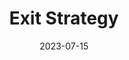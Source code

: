 ---
title: "Exit Strategy"
authors: "Martha Wells"
date: 2023-07-15
star_rating: 3
books/tags:
    - "fiction"
    - "science fiction"
params:
  series: "The Murderbot Diaries"
---